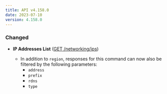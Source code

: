 ```yaml
---
title: API v4.158.0
date: 2023-07-10
version: 4.158.0
---
```


### Changed

- **IP Addresses List** ([GET /networking/ips](/docs/api/networking/#ip-addresses-list))

  - In addition to `region`, responses for this command can now also be filtered by the following parameters:
    * `address`
    * `prefix`
    * `rdns`
    * `type`
